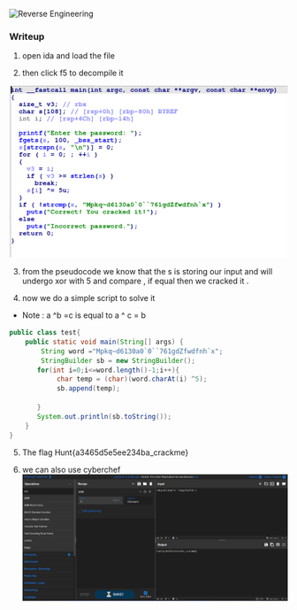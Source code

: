 
![Reverse Engineering](https://img.shields.io/badge/Category-Reverse_Engineering-blue)  

### Writeup 
1. open ida and load the file 

2. then click f5 to decompile it 

![image](writeup/first.png)

3. from the pseudocode we know that the s is storing our input and will undergo xor with 5 and compare , if equal then we cracked it .

4. now we do a simple script to solve it 
- Note : a ^b =c is equal to a ^ c = b 

```java
public class test{
    public static void main(String[] args) {
        String word ="Mpkq~d6130a0`0``761gdZfwdfnh`x";
        StringBuilder sb = new StringBuilder();
       for(int i=0;i<=word.length()-1;i++){
            char temp = (char)(word.charAt(i) ^5);
            sb.append(temp);

       }
       System.out.println(sb.toString());
    }
}
```

5. The flag 
Hunt{a3465d5e5ee234ba_crackme}


6. we can also use cyberchef
![image](writeup/cyberchef.png)
